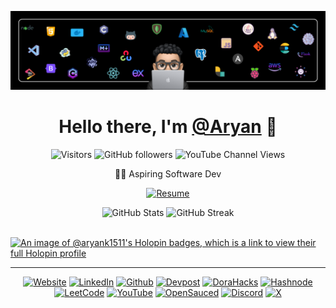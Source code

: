 ![Banner](./assets/images/banner.png)

<h1 align="center">
  Hello there, I'm <a href="https://github.com/AryanK1511">@Aryan</a> 👋
</h1>

<p align="center">
  <img src="https://enkahcw3aqjzlyp.m.pipedream.net/?key=gh-AryanK1511&label=visitors&color=purple&style=flat" alt="Visitors" />
  <img src="https://img.shields.io/github/followers/AryanK1511?style=flat-square&color=blueviolet&logo=github&logoColor=white" alt="GitHub followers" />
  <img src="https://img.shields.io/youtube/channel/views/UCCrKswcxk_hCSXedUEOs7Fw?style=flat-square&color=blueviolet&logo=youtube&logoColor=white" alt="YouTube Channel Views" />
</p>

<p align="center">
    👨‍💻 Aspiring Software Dev
</p>

<p align="center">
  <a href="https://drive.google.com/file/d/1Z19eTwmWnSnvoH3_ucuj9WqjVilZN92M/view?usp=share_link" target="_blank">
    <img alt="Resume" src="https://img.shields.io/badge/Resume-528BFF.svg?style=for-the-badge&logo=googledrive&logoColor=white" />
  </a>
</p>

<div align="center">
  <img src="https://github-readme-stats.vercel.app/api?username=AryanK1511&theme=radical&show_icons=true" alt="GitHub Stats">
  <img src="https://streak-stats.demolab.com/?user=AryanK1511&theme=radical" alt="GitHub Streak">
</div><br />

[![An image of @aryank1511's Holopin badges, which is a link to view their full Holopin profile](https://holopin.me/aryank1511)](https://holopin.io/@aryank1511)

<hr />

<p align="center">
  <a href="https://aryank1511.github.io/AryanK1511/"><img alt="Website" src="https://img.shields.io/badge/Website-%23000000.svg?&style=for-the-badge&logo=google-chrome&logoColor=white" /></a>
  <a href="https://www.linkedin.com/in/aryan-khurana-239684229/"><img alt="LinkedIn" src="https://img.shields.io/badge/linkedin-%230077B5.svg?&style=for-the-badge&logo=linkedin&logoColor=white" /></a>
  <a href="https://github.com/AryanK1511"><img alt="Github" src="https://img.shields.io/badge/GitHub-%2312100E.svg?&style=for-the-badge&logo=Github&logoColor=white" /></a>
  <a href="https://devpost.com/AryanK1511?ref_content=user-portfolio&ref_feature=portfolio&ref_medium=global-nav"><img alt="Devpost" src="https://img.shields.io/badge/Devpost-%230072B1.svg?&style=for-the-badge&logo=devpost&logoColor=white" /></a>
  <a href="https://dorahacks.io/hacker/AryanK1511"><img alt="DoraHacks" src="https://img.shields.io/badge/DoraHacks-%23FFA500.svg?&style=for-the-badge&logoColor=white" /></a>
  <a href="https://aryank1511.hashnode.dev"><img alt="Hashnode" src="https://img.shields.io/badge/Hashnode-%23212629.svg?&style=for-the-badge&logo=hashnode&logoColor=white" /></a>
  <a href="https://leetcode.com/AryanK1511/"><img alt="LeetCode" src="https://img.shields.io/badge/LeetCode-%23FFA116.svg?&style=for-the-badge&logo=LeetCode&logoColor=black" /></a>
  <a href="https://www.youtube.com/channel/UCCrKswcxk_hCSXedUEOs7Fw"><img alt="YouTube" src="https://img.shields.io/badge/youtube-%23FF0000.svg?&style=for-the-badge&logo=youtube&logoColor=white" /></a>
  <a href="https://oss.fyi/AryanK1511"><img alt="OpenSauced" src="https://img.shields.io/badge/OpenSauced-%23FF6347.svg?&style=for-the-badge&logo=pizza&logoColor=white" /></a>
  <a href="https://discord.gg/RyTqKhzF"><img alt="Discord" src="https://img.shields.io/badge/Discord-%237289DA.svg?&style=for-the-badge&logo=discord&logoColor=white" /></a>
  <a href="https://twitter.com/AryanK1511"><img alt="X" src="https://img.shields.io/badge/X-%23000000.svg?&style=for-the-badge&logo=x&logoColor=white" /></a>

</p>
